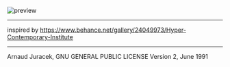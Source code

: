 ![preview](preview.gif?raw=true "preview")

---
inspired by https://www.behance.net/gallery/24049973/Hyper-Contemporary-Institute

---
Arnaud Juracek, GNU GENERAL PUBLIC LICENSE Version 2, June 1991
